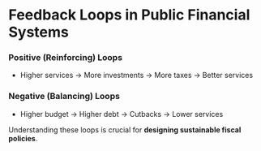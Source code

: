 # Feedback Loops in Public Financial Systems

### Positive (Reinforcing) Loops

- Higher services → More investments → More taxes → Better services

### Negative (Balancing) Loops

- Higher budget → Higher debt → Cutbacks → Lower services

Understanding these loops is crucial for **designing sustainable fiscal policies**.
